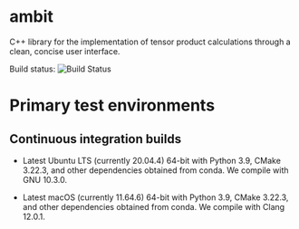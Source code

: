 # ambit
C++ library for the implementation of tensor product calculations through a clean, concise user interface.

Build status: ![Build Status](https://github.com/jturney/ambit/actions/workflows/test/badge.svg)

Primary test environments
=========================

Continuous integration builds
-----------------------------


- Latest Ubuntu LTS (currently 20.04.4) 64-bit with Python 3.9, CMake 3.22.3,
  and other dependencies obtained from conda. We compile with GNU 10.3.0.

- Latest macOS (currently 11.64.6) 64-bit with Python 3.9, CMake 3.22.3,
  and other dependencies obtained from conda. We compile with Clang 12.0.1.

